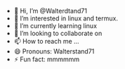 - 👋 Hi, I’m @Walterdtand71
- 👀 I’m interested in linux and termux.
- 🌱 I’m currently learning linux
- 💞️ I’m looking to collaborate on 
- 📫 How to reach me ...
- 😄 Pronouns: Walterstand71
- ⚡ Fun fact: mmmmmm

<!---
Walterdtand71/Walterdtand71 is a ✨ special ✨ repository because its `README.md` (this file) appears on your GitHub profile.
You can click the Preview link to take a look at your changes.
--->
